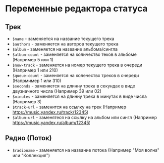 # Переменные редактора статуса
## Трек
- `$name` - заменяется на название текущего трека
- `$authors` - заменяется на авторов текущего трека
- `$album` - заменяется на название альбома/сингла
- `$album-count` - заменяется на количество теков в альбоме (Например 5 или 1)
- `$now-track` - заменяется на номер текущего трека в очереди (Например 1 или 210)
- `$queue-count` - заменяется на колечество треков в очереди (Напрмимер 1 или 310)
- `$seconds` - заменяется на длинну трека в секундах в виде двузначного числа (Например 39 или 02)
- `$minutes` - заменяется на длинну трека в минутах в виде числа (Например 3)
- `$track-url` - заменится на ссылку на трек (Например https://music.yandex.ru/track/12345)
- `$album-url` - заменятеся на ссылку на альбом или сингл (Например https://music.yandex.ru/album/12345)
## Радио (Поток)
- `$radioname` - заменяется на название потока (Например "Моя волна" или "Коллекция")